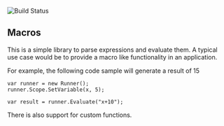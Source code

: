 
![Build Status](https://travis-ci.org/samirkut/Macros.svg?branch=master "Travis Build Status")

## Macros

This is a simple library to parse expressions and evaluate them. A typical use case would be to provide a macro like functionality in an application.

For example, the following code sample will generate a result of 15
~~~~
var runner = new Runner();
runner.Scope.SetVariable(x, 5);

var result = runner.Evaluate("x+10");
~~~~ 

There is also support for custom functions.

